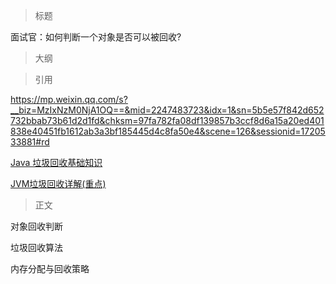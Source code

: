 > 标题



面试官：如何判断一个对象是否可以被回收?





> 大纲





> 引用

https://mp.weixin.qq.com/s?__biz=MzIxNzM0NjA1OQ==&mid=2247483723&idx=1&sn=5b5e57f842d652732bbab73b61d2d1fd&chksm=97fa782fa08df139857b3ccf8d6a15a20ed401838e40451fb1612ab3a3bf185445d4c8fa50e4&scene=126&sessionid=1720533881#rd

[Java 垃圾回收基础知识](https://pdai.tech/md/java/jvm/java-jvm-gc.html)

[JVM垃圾回收详解(重点)](https://javaguide.cn/java/jvm/jvm-garbage-collection.html)





> 正文



对象回收判断



垃圾回收算法



内存分配与回收策略